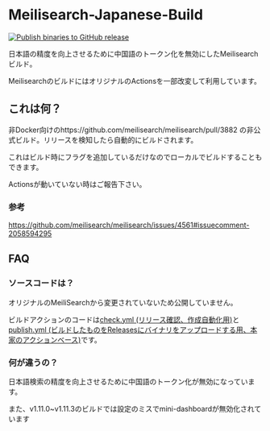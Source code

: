 # Meilisearch-Japanese-Build
[![Publish binaries to GitHub release](https://github.com/AmaseCocoa/Meilisearch-Japanese/actions/workflows/publish.yml/badge.svg)](https://github.com/AmaseCocoa/Meilisearch-Japanese/actions/workflows/publish.yml)

日本語の精度を向上させるために中国語のトークン化を無効にしたMeilisearchビルド。

MeilisearchのビルドにはオリジナルのActionsを一部改変して利用しています。
## これは何？
非Docker向けのhttps://github.com/meilisearch/meilisearch/pull/3882 の非公式ビルド。リリースを検知したら自動的にビルドされます。

これはビルド時にフラグを追加しているだけなのでローカルでビルドすることもできます。

Actionsが動いていない時はご報告下さい。

### 参考
https://github.com/meilisearch/meilisearch/issues/4561#issuecomment-2058594295
## FAQ
### ソースコードは？
オリジナルのMeiliSearchから変更されていないため公開していません。

ビルドアクションのコードは[check.yml (リリース確認、作成自動化用)](https://github.com/AmaseCocoa/Meilisearch-ForceJP/blob/main/.github/workflows/check.yml)と[publish.yml (ビルドしたものをReleasesにバイナリをアップロードする用、本家のアクションベース)](https://github.com/AmaseCocoa/Meilisearch-ForceJP/blob/main/.github/workflows/publish.yml)です。
### 何が違うの？
日本語検索の精度を向上させるために中国語のトークン化が無効になっています。

また、v1.11.0~v1.11.3のビルドでは設定のミスでmini-dashboardが無効化されています
